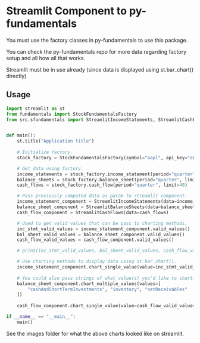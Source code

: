 # Streamlit Component to py-fundamentals

You must use the factory classes in py-fundamentals to use this
package.

You can check the py-fundamentals repo for more data regarding factory setup
and all how all that works.

Streamlit must be in use already (since data is displayed using st.bar_chart() directly)

## Usage

```python
import streamlit as st
from fundamentals import StockFundamentalsFactory
from src.sfundamentals import StreamlitIncomeStatements, StreamlitCashFlows, StreamlitBalanceSheets


def main():
    st.title("Application title")
    
    # Initialize factory.
    stock_factory = StockFundamentalsFactory(symbol="aapl", api_key="abc123")

    # Get data using factory.
    income_statements = stock_factory.income_statement(period="quarter", limit=40)
    balance_sheets = stock_factory.balance_sheet(period="quarter", limit=40)
    cash_flows = stock_factory.cash_flow(period="quarter", limit=40)

    # Pass previously computed data as param to streamlit component.
    income_statement_component = StreamlitIncomeStatements(data=income_statements)
    balance_sheet_component = StreamlitBalanceSheets(data=balance_sheets)
    cash_flow_component = StreamlitCashFlows(data=cash_flows)

    # Used to get valid values that can be pass to charting methods.
    inc_stmt_valid_values = income_statement_component.valid_values()
    bal_sheet_valid_values = balance_sheet_component.valid_values()
    cash_flow_valid_values = cash_flow_component.valid_values()

    # print(inc_stmt_valid_values, bal_sheet_valid_values, cash_flow_valid_values)

    # Use charting methods to display data using st.bar_chart().
    income_statement_component.chart_single_value(value=inc_stmt_valid_values[1])
    
    # You could also pass strings of what value(s) you'd like to chart. 
    balance_sheet_component.chart_multiple_values(values=[
        "cashAndShortTermInvestments", "inventory", "netReceivables"
    ])
    
    cash_flow_component.chart_single_value(value=cash_flow_valid_values[-1])

if __name__ == "__main__":
    main()
```

See the images folder for what the above charts looked like on streamlit.
